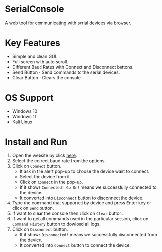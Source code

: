 # SerialConsole
A web tool for communicating with serial devices via browser.

# Key Features
- Simple and clean GUI.
- Full screen with auto scroll.
- Different Baud Rates with Connect and Disconnect buttons.
- Send Button - Send commands to the serial devices.
- Clear Button - Clears the console.

# OS Support
- Windows 10
- Windows 11
- Kali Linux

# Install and Run
1. Open the website by click [here](https://wirebits.github.io/SerialConsole/).
2. Select the correct baud rate from the options.
3. Click on `Connect` button.
   - It ask in the alert pop-up to choose the device want to connect.
   - Select the device from it.
   - Click on `Connect` in the pop-up.
   - If it shows `Connected! Go On!` means we successfully connected to the device.
   - It converted into `Disconnect` button to disconnect the device.
4. Type the command that supported by device and press Enter key or click on `Send` button.
5. If want to clear the console then click on `Clear` button.
6. If want to get all commands used in the particular session, click on `Command History` button to dowload all logs.
7. Click on `Disconnect` button.
   - If it shows `Disonnected!` means we successfully disconnected from the device.
   - It converted into `Connect` button to connect the device.
